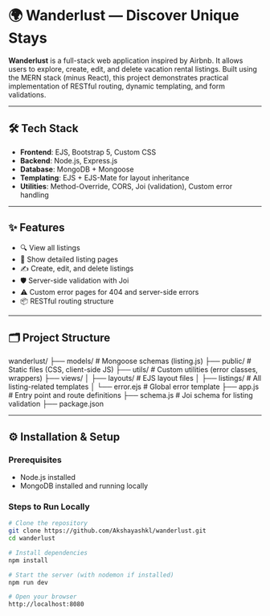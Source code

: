 # 🌍 Wanderlust — Discover Unique Stays

**Wanderlust** is a full-stack web application inspired by Airbnb. It allows users to explore, create, edit, and delete vacation rental listings. Built using the MERN stack (minus React), this project demonstrates practical implementation of RESTful routing, dynamic templating, and form validations.

---

## 🛠️ Tech Stack

- **Frontend**: EJS, Bootstrap 5, Custom CSS
- **Backend**: Node.js, Express.js
- **Database**: MongoDB + Mongoose
- **Templating**: EJS + EJS-Mate for layout inheritance
- **Utilities**: Method-Override, CORS, Joi (validation), Custom error handling

---

## ✨ Features

- 🔍 View all listings
- 🏡 Show detailed listing pages
- ✍️ Create, edit, and delete listings
- 🛡️ Server-side validation with Joi
- ⚠️ Custom error pages for 404 and server-side errors
- 📦 RESTful routing structure

---

## 🗂️ Project Structure

wanderlust/
├── models/ # Mongoose schemas (listing.js)
├── public/ # Static files (CSS, client-side JS)
├── utils/ # Custom utilities (error classes, wrappers)
├── views/
│ ├── layouts/ # EJS layout files
│ ├── listings/ # All listing-related templates
│ └── error.ejs # Global error template
├── app.js # Entry point and route definitions
├── schema.js # Joi schema for listing validation
├── package.json


---

## ⚙️ Installation & Setup

### Prerequisites
- Node.js installed
- MongoDB installed and running locally

### Steps to Run Locally

```bash
# Clone the repository
git clone https://github.com/Akshayashkl/wanderlust.git
cd wanderlust

# Install dependencies
npm install

# Start the server (with nodemon if installed)
npm run dev

# Open your browser
http://localhost:8080

